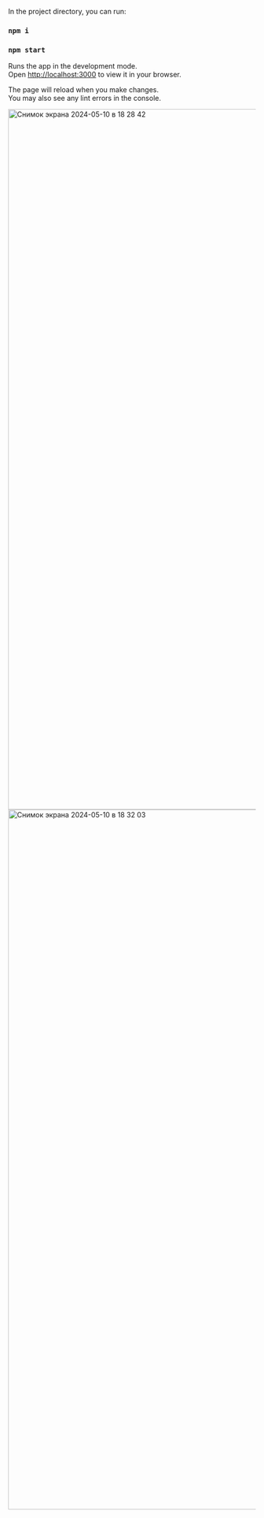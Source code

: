 
In the project directory, you can run:
### `npm i`
### `npm start`

Runs the app in the development mode.\
Open [http://localhost:3000](http://localhost:3000) to view it in your browser.

The page will reload when you make changes.\
You may also see any lint errors in the console.

<img width="1422" alt="Снимок экрана 2024-05-10 в 18 28 42" src="https://github.com/amooralis/Internet-shop/assets/71789031/c6b1c576-4e89-4c09-89e1-24c585376f59">


<img width="1421" alt="Снимок экрана 2024-05-10 в 18 32 03" src="https://github.com/amooralis/Internet-shop/assets/71789031/962d1c61-a0ef-471b-aa70-5de4259b0e88">
